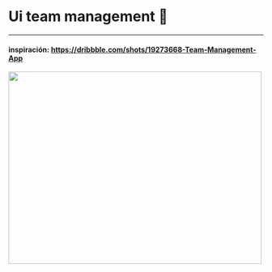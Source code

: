# Ui team management  🚀
-------------
#### inspiración: <https://dribbble.com/shots/19273668-Team-Management-App>


<img src="https://cdn.dribbble.com/userupload/3398761/file/original-3a920724ad5426a6e22ac7e19b6b794c.png"  width="500" height="380" />